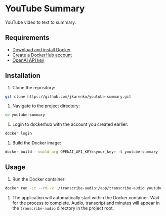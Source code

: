 # YouTube Summary

YouTube video to text to summary.

## Requirements

- [Download and install Docker](https://docs.docker.com/get-docker/)
- [Create a DockerHub account](https://hub.docker.com/signup)
- [OpenAI API key](https://platform.openai.com/account/api-keys)

## Installation

1. Clone the repository:

```bash
git clone https://github.com/jkarenko/youtube-summary.git
```

1. Navigate to the project directory:

```bash
cd youtube-summary
```

1. Login to dockerhub with the account you created earlier:

```bash
docker login
```

1. Build the Docker image:

```bash
docker build --build-arg OPENAI_API_KEY=<your_key> -t youtube-summary .
```

## Usage

1. Run the Docker container:

```bash
docker run -it --rm -v ./transcribe-audio:/app/transcribe-audio youtube-summary "<YouTube video URL>"
```

1. The application will automatically start within the Docker container. Wait for the process to complete. Audio, transcript and minutes will appear in the `transcribe-audio` directory in the project root.
